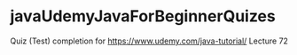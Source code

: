 # javaUdemyJavaForBeginnerQuizes
Quiz (Test) completion for https://www.udemy.com/java-tutorial/ Lecture 72
